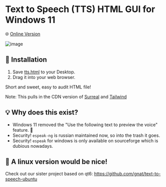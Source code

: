 # Text to Speech (TTS) HTML GUI for Windows 11

🌐 [Online Version](https://gnat.github.io/text-to-speech-windows/tts.html)

![image](https://github.com/user-attachments/assets/0e067095-f060-46b6-8dac-9c5772a9fc54)

## 🎁 Installation
1. Save [tts.html](https://raw.githubusercontent.com/gnat/text-to-speech-windows/refs/heads/main/tts.html) to your Desktop.
2. Drag it into your web browser.

Short and sweet, easy to audit HTML file!

Note: This pulls in the CDN version of [Surreal](https://github.com/gnat/surreal) and [Tailwind](https://github.com/tailwindlabs/tailwindcss)

## 💡 Why does this exist?
* Windows 11 removed the "Use the following text to preview the voice" feature. 🙁
* Security! `espeak-ng` is russian maintained now, so into the trash it goes.
* Security! `espeak` for windows is only available on sourceforge which is dubious nowadays.

## 🐧 A linux version would be nice!
Check out our sister project based on qt6: https://github.com/gnat/text-to-speech-ubuntu
